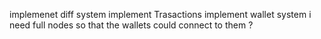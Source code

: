 implemenet diff system
implement Trasactions
implement wallet system 
i need full nodes so that the wallets could connect to them ?